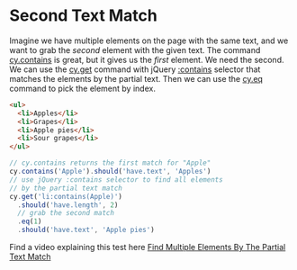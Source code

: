# Second Text Match

Imagine we have multiple elements on the page with the same text, and we want to grab the _second_ element with the given text. The command [cy.contains](https://on.cypress.io/contains) is great, but it gives us the _first_ element. We need the second. We can use the [cy.get](https://on.cypress.io/get) command with jQuery [:contains](https://api.jquery.com/contains-selector/) selector that matches the elements by the partial text. Then we can use the [cy.eq](https://on.cypress.io/eq) command to pick the element by index.

<!-- fiddle The second text match -->

```html
<ul>
  <li>Apples</li>
  <li>Grapes</li>
  <li>Apple pies</li>
  <li>Sour grapes</li>
</ul>
```

```js
// cy.contains returns the first match for "Apple"
cy.contains('Apple').should('have.text', 'Apples')
// use jQuery :contains selector to find all elements
// by the partial text match
cy.get('li:contains(Apple)')
  .should('have.length', 2)
  // grab the second match
  .eq(1)
  .should('have.text', 'Apple pies')
```

Find a video explaining this test here [Find Multiple Elements By The Partial Text Match](https://youtu.be/CRTRIaTX3hc)

<!-- fiddle-end -->
